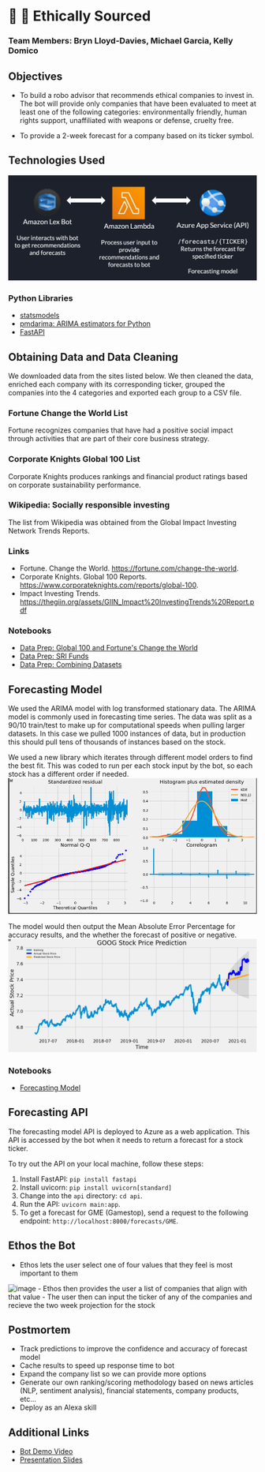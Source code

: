 # :gem: :raised_hands: Ethically Sourced

### Team Members: Bryn Lloyd-Davies, Michael Garcia, Kelly Domico

## Objectives

- To build a robo advisor that recommends ethical companies to invest in. The bot will provide only companies that have been evaluated to meet at least one of the following categories: environmentally friendly, human rights support, unaffiliated with weapons or defense, cruelty free.

- To provide a 2-week forecast for a company based on its ticker symbol.

## Technologies Used

![Technologies used](tech_used.png)

### Python Libraries
- [statsmodels](https://www.statsmodels.org/stable/index.html)
- [pmdarima: ARIMA estimators for Python](https://alkaline-ml.com/pmdarima/)
- [FastAPI](https://fastapi.tiangolo.com/)

## Obtaining Data and Data Cleaning

We downloaded data from the sites listed below. We then cleaned the data, enriched each company with its corresponding ticker, grouped the companies into the 4 categories and exported each group to a CSV file.

### Fortune Change the World List

Fortune recognizes companies that have had a positive social impact through activities that are part of their core business strategy.

### Corporate Knights Global 100 List

Corporate Knights produces rankings and financial product ratings based on corporate sustainability performance.

### Wikipedia: Socially responsible investing

The list from Wikipedia was obtained from the Global Impact Investing Network Trends Reports.

### Links
- Fortune. Change the World. https://fortune.com/change-the-world.
- Corporate Knights. Global 100 Reports. https://www.corporateknights.com/reports/global-100. 
- Impact Investing Trends. https://thegiin.org/assets/GIIN_Impact%20InvestingTrends%20Report.pdf

### Notebooks

- [Data Prep: Global 100 and Fortune's Change the World](notebooks/company_data_cleanup.ipynb)
- [Data Prep: SRI Funds](notebooks/sri_funds_data.ipynb)
- [Data Prep: Combining Datasets](notebooks/combine_company_databases.ipynb)

## Forecasting Model

We used the ARIMA model with log transformed stationary data. The ARIMA model is commonly used in forecasting time series. The data was split as a 90/10 train/test to make up for computational speeds when pulling larger datasets. In this case we pulled 1000 instances of data, but in production this should pull tens of thousands of instances based on the stock. 

We used a new library which iterates through different model orders to find the best fit. This was coded to run per each stock input by the bot, so each stock has a different order if needed. 
![Auto ARIMA](auto_arima.PNG)

The model would then output the Mean Absolute Error Percentage for accuracy results, and the whether the forecast of positive or negative.
![Forecasting Sample](sample_forecast.PNG)

### Notebooks

- [Forecasting Model](notebooks/data_model.ipynb)

## Forecasting API

The forecasting model API is deployed to Azure as a web application. This API is accessed by the bot when it needs to return a forecast for a stock ticker.

To try out the API on your local machine, follow these steps:

1. Install FastAPI: `pip install fastapi`
2. Install uvicorn: `pip install uvicorn[standard]`
3. Change into the `api` directory: `cd api`.
4. Run the API: `uvicorn main:app`.
5. To get a forecast for GME (Gamestop), send a request to the following endpoint: `http://localhost:8000/forecasts/GME`.

## Ethos the Bot

- Ethos lets the user select one of four values that they feel is most important to them
 <img width="402" alt="image" src="https://user-images.githubusercontent.com/74158820/112709082-85141080-8e73-11eb-9496-753b2c71918b.png">
- Ethos then provides the user a list of companies that align with that value
- The user then can input the ticker of any of the companies and recieve the two week projection for the stock


## Postmortem

- Track predictions to improve the confidence and accuracy of forecast model
- Cache results to speed up response time to bot
- Expand the company list so we can provide more options
- Generate our own ranking/scoring methodology based on news articles (NLP, sentiment analysis), financial statements, company products, etc...
- Deploy as an Alexa skill
 
## Additional Links

- [Bot Demo Video](bot/bot_recording.mov)
- [Presentation Slides](project-slides.pdf)
